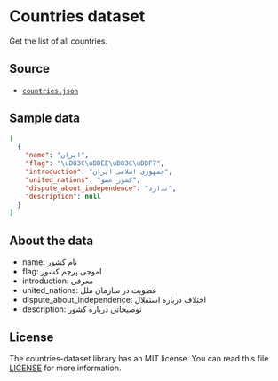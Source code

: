 # Countries dataset
Get the list of all countries.

## Source
* [`countries.json`](https://github.com/ehsan-shahbakhsh/quran-dataset/blob/main/countries.json)


## Sample data
```json
[
  {
    "name": "ایران",
    "flag": "\uD83C\uDDEE\uD83C\uDDF7",
    "introduction": "جمهوری اسلامی ایران",
    "united_nations": "کشور عضو",
    "dispute_about_independence": "ندارد",
    "description": null
  }
]
```

## About the data
* name: نام کشور
* flag: اموجی پرچم کشور
* introduction: معرفی
* united_nations: عضویت در سازمان ملل
* dispute_about_independence: اختلاف درباره استقلال
* description: توضیحاتی درباره کشور


## License
The countries-dataset library has an MIT license. You can read this file [LICENSE](LICENSE) for more information.
